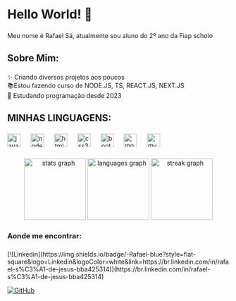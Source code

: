 <h1 align="left">Hello World! 👋</h1>

###

<p align="left">Meu nome é Rafael Sá, atualmente sou aluno do 2º ano da Fiap scholo</p>

###

<h2 align="left">Sobre Mim:</h2>

###

<p align="left">✨ Criando diversos projetos aos poucos<br>📚Estou fazendo curso de NODE.JS, TS, REACT.JS, NEXT.JS<br>🎲 Estudando programação desde 2023</p>

###

<h2 align="left">MINHAS LINGUAGENS:</h2>

###

<div align="left">
  <img src="https://img.shields.io/badge/JavaScript-F7DF1E?logo=javascript&logoColor=black&style=for-the-badge" height="30" alt="javascript logo"  />
  <img width="15" />
  <img src="https://img.shields.io/badge/Node.js-339933?logo=nodedotjs&logoColor=white&style=for-the-badge" height="30" alt="nodejs logo"  />
  <img width="15" />
  <img src="https://img.shields.io/badge/HTML5-E34F26?logo=html5&logoColor=white&style=for-the-badge" height="30" alt="html5 logo"  />
  <img width="15" />
  <img src="https://img.shields.io/badge/CSS3-1572B6?logo=css3&logoColor=white&style=for-the-badge" height="30" alt="css3 logo"  />
  <img width="15" />
  <img src="https://img.shields.io/badge/Bootstrap-7952B3?logo=bootstrap&logoColor=white&style=for-the-badge" height="30" alt="bootstrap logo"  />
  <img width="15" />
  <img src="https://img.shields.io/badge/MongoDB-47A248?logo=mongodb&logoColor=white&style=for-the-badge" height="30" alt="mongodb logo"  />
  <img width="15" />
  <img src="https://img.shields.io/badge/MySQL-4479A1?logo=mysql&logoColor=white&style=for-the-badge" height="30" alt="mysql logo"  />
</div>

###

<div align="center">
  <img src="https://github-readme-stats.vercel.app/api?username=rafaeltws&hide_title=true&hide_rank=false&show_icons=true&include_all_commits=true&count_private=true&disable_animations=false&theme=dark&locale=pt-br&hide_border=false&order=1" height="140" alt="stats graph"  />
  <img src="https://github-readme-stats.vercel.app/api/top-langs?username=rafaeltws&locale=pt-br&hide_title=false&layout=compact&card_width=320&langs_count=12&theme=dark&hide_border=false&order=2" height="140" alt="languages graph"  />
  <img src="https://streak-stats.demolab.com?user=rafaeltws&locale=pt-br&mode=weekly&theme=dark&hide_border=false&border_radius=10&order=3" height="140" alt="streak graph"  />
</div>

###

<h3 align="left">Aonde me encontrar:</h3>

###

<div align="left">
[![Linkedin](https://img.shields.io/badge/-Rafael-blue?style=flat-square&logo=Linkedin&logoColor=white&link=https://br.linkedin.com/in/rafael-s%C3%A1-de-jesus-bba425314)](https://br.linkedin.com/in/rafael-s%C3%A1-de-jesus-bba425314)
  
[![GitHub](https://img.shields.io/github/followers/iuricode?label=follow&style=social)](https://github.com/rafaeltws)
</div>

###

